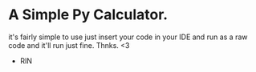 # A Simple Py Calculator.
it's fairly simple to use just insert your code in your IDE and run as a raw code and it'll run just fine.
Thnks. <3

- RIN
